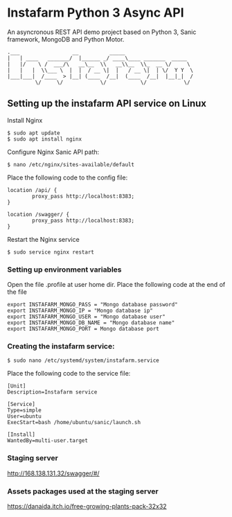 # Instafarm Python 3 Async API

An asyncronous REST API demo project based on Python 3, Sanic framework, MongoDB and Python Motor. 
```
.___                 __          _____                      
|   | ____   _______/  |______ _/ ____\____ _______  _____  
|   |/    \ /  ___/\   __\__  \\   __\\__  \\_  __ \/     \ 
|   |   |  \\___ \  |  |  / __ \|  |   / __ \|  | \/  Y Y  \
|___|___|  /____  > |__| (____  /__|  (____  /__|  |__|_|  /
         \/     \/            \/           \/            \/ 
```

## Setting up the instafarm API service on Linux

Install Nginx
```
$ sudo apt update
$ sudo apt install nginx
```
Configure Nginx Sanic API path:
```
$ nano /etc/nginx/sites-available/default
```

Place the following code to the config file:
```
location /api/ {
        proxy_pass http://localhost:8383;
}

location /swagger/ {
        proxy_pass http://localhost:8383;
}
```
Restart the Nginx service
```
$ sudo service nginx restart
```

### Setting up environment variables
Open the file .profile at user home dir.
Place the following code at the end of the file
```
export INSTAFARM_MONGO_PASS = "Mongo database password"
export INSTAFARM_MONGO_IP = "Mongo database ip"
export INSTAFARM_MONGO_USER = "Mongo database user"
export INSTAFARM_MONGO_DB_NAME = "Mongo database name"
export INSTAFARM_MONGO_PORT = Mongo database port
```

### Creating the instafarm service:
```
$ sudo nano /etc/systemd/system/instafarm.service
```
Place the following code to the service file:
```
[Unit]
Description=Instafarm service

[Service]
Type=simple
User=ubuntu
ExecStart=bash /home/ubuntu/sanic/launch.sh

[Install]
WantedBy=multi-user.target
```

### Staging server
http://168.138.131.32/swagger/#/

### Assets packages used at the staging server
https://danaida.itch.io/free-growing-plants-pack-32x32


